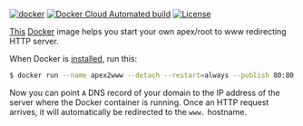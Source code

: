 [![docker](https://github.com/yegor256/apex2www/actions/workflows/docker.yml/badge.svg)](https://github.com/yegor256/apex2www/actions/workflows/docker.yml)
[![Docker Cloud Automated build](https://img.shields.io/docker/cloud/automated/yegor256/apex2www)](https://hub.docker.com/r/yegor256/apex2www)
[![License](https://img.shields.io/badge/license-MIT-green.svg)](https://github.com/yegor256/total/apex2www/master/LICENSE.txt)

[This](https://hub.docker.com/r/yegor256/apex2www) [Docker](https://www.docker.com/)
image helps you start your own apex/root to www redirecting HTTP server.

When Docker is [installed](https://docs.docker.com/install/), run this:

```bash
$ docker run --name apex2www --detach --restart=always --publish 80:80 yegor256/apex2www
```

Now you can point `A` DNS record of your domain to the IP address of the
server where the Docker container is running. Once an HTTP request arrives,
it will automatically be redirected to the `www.` hostname.
